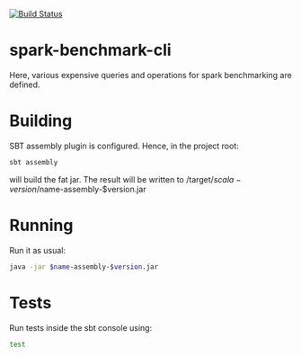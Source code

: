 [![Build Status](https://travis-ci.com/qbicsoftware/spark-benchmark-cli.svg?branch=development)](https://travis-ci.com/qbicsoftware/spark-benchmark-cli)

# spark-benchmark-cli
Here, various expensive queries and operations for spark benchmarking are defined.

# Building
SBT assembly plugin is configured. Hence, in the project root:
```bash
sbt assembly
```
will build the fat jar. The result will be written to /target/$scala-version/$name-assembly-$version.jar

# Running
Run it as usual:
```bash
java -jar $name-assembly-$version.jar
```

# Tests
Run tests inside the sbt console using:
```bash
test
```
